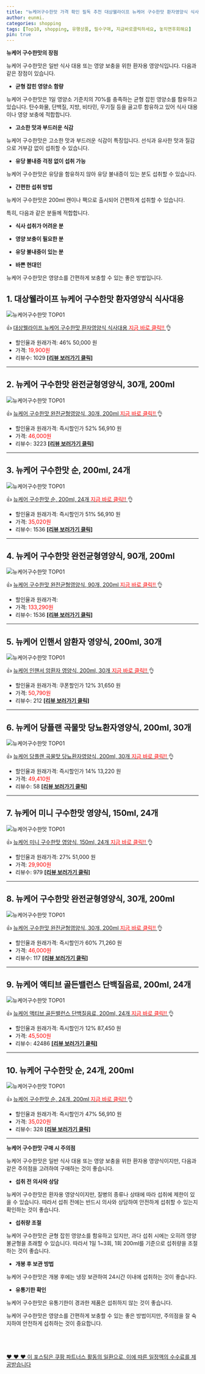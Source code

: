 ```yaml
---
title: "뉴케어구수한맛 가격 확인 필독 추천 대상웰라이프 뉴케어 구수한맛 환자영양식 식사대용 비교 장점 구매가이드"
author: eunmi.
categories: shopping
tags: [Top10, shopping, 유행상품, 필수구매, 지금바로클릭하세요, 놓치면후회해요]
pin: true
---
```

**뉴케어 구수한맛의 장점**

뉴케어 구수한맛은 일반 식사 대용 또는 영양 보충을 위한 환자용 영양식입니다. 다음과 같은 장점이 있습니다.

* **균형 잡힌 영양소 함량**

뉴케어 구수한맛은 1일 영양소 기준치의 70%를 충족하는 균형 잡힌 영양소를 함유하고 있습니다. 탄수화물, 단백질, 지방, 비타민, 무기질 등을 골고루 함유하고 있어 식사 대용이나 영양 보충에 적합합니다.

* **고소한 맛과 부드러운 식감**

뉴케어 구수한맛은 고소한 맛과 부드러운 식감이 특징입니다. 선식과 유사한 맛과 질감으로 거부감 없이 섭취할 수 있습니다.

* **유당 불내증 걱정 없이 섭취 가능**

뉴케어 구수한맛은 유당을 함유하지 않아 유당 불내증이 있는 분도 섭취할 수 있습니다.

* **간편한 섭취 방법**

뉴케어 구수한맛은 200ml 캔이나 팩으로 출시되어 간편하게 섭취할 수 있습니다.

특히, 다음과 같은 분들께 적합합니다.

* **식사 섭취가 어려운 분**

* **영양 보충이 필요한 분**

* **유당 불내증이 있는 분**

* **바쁜 현대인**

뉴케어 구수한맛은 영양소를 간편하게 보충할 수 있는 좋은 방법입니다.

   

## 1. 대상웰라이프 뉴케어 구수한맛 환자영양식 식사대용

![뉴케어구수한맛 TOP01](https://thumbnail6.coupangcdn.com/thumbnails/remote/230x230ex/image/vendor_inventory/ec69/5fb18fbe99444b73ac0d258e83efdd897d268a7cb363a9457dcdd68decfa.jpg)


👍 [대상웰라이프 뉴케어 구수한맛 환자영양식 식사대용 <font color=red> 지금 바로 클릭!! </font> ](https://link.coupang.com/re/AFFSDP?lptag=AF3617701&subid=GithubCoopas&pageKey=7372582866&traceid=V0-153&itemId=19021784188&vendorItemId=74557609505) 👌 


- 할인율과 원래가격: 46%  50,000   원
- 가격: <span style='color:red'>19,900원</span>
- 리뷰수: 1029  [**[리뷰 보러가기 클릭]**](https://link.coupang.com/re/AFFSDP?lptag=AF3617701&subid=GithubCoopas&pageKey=7372582866&traceid=V0-153&itemId=19021784188&vendorItemId=74557609505)

---


   

## 2. 뉴케어 구수한맛 완전균형영양식, 30개, 200ml

![뉴케어구수한맛 TOP01](https://thumbnail9.coupangcdn.com/thumbnails/remote/230x230ex/image/retail/images/3671196482462063-1aced4ab-77ca-4636-b10a-9e54e07f59b0.jpg)


👍 [뉴케어 구수한맛 완전균형영양식, 30개, 200ml <font color=red> 지금 바로 클릭!! </font> ](https://link.coupang.com/re/AFFSDP?lptag=AF3617701&subid=GithubCoopas&pageKey=7372582856&traceid=V0-153&itemId=19521127358&vendorItemId=5457599918) 👌 


- 할인율과 원래가격: 즉시할인가 52%  56,910   원
- 가격: <span style='color:red'>46,000원</span>
- 리뷰수: 3223  [**[리뷰 보러가기 클릭]**](https://link.coupang.com/re/AFFSDP?lptag=AF3617701&subid=GithubCoopas&pageKey=7372582856&traceid=V0-153&itemId=19521127358&vendorItemId=5457599918)

---


   

## 3. 뉴케어 구수한맛 순, 200ml, 24개

![뉴케어구수한맛 TOP01](https://thumbnail10.coupangcdn.com/thumbnails/remote/230x230ex/image/retail/images/9605893281768584-525f738f-d93c-48aa-a167-1983c912288a.jpg)


👍 [뉴케어 구수한맛 순, 200ml, 24개 <font color=red> 지금 바로 클릭!! </font> ](https://link.coupang.com/re/AFFSDP?lptag=AF3617701&subid=GithubCoopas&pageKey=7415860230&traceid=V0-153&itemId=19909213114&vendorItemId=71804982776) 👌 


- 할인율과 원래가격: 즉시할인가 51%  56,910   원
- 가격: <span style='color:red'>35,020원</span>
- 리뷰수: 1536  [**[리뷰 보러가기 클릭]**](https://link.coupang.com/re/AFFSDP?lptag=AF3617701&subid=GithubCoopas&pageKey=7415860230&traceid=V0-153&itemId=19909213114&vendorItemId=71804982776)

---


   

## 4. 뉴케어 구수한맛 완전균형영양식, 90개, 200ml

![뉴케어구수한맛 TOP01](https://thumbnail10.coupangcdn.com/thumbnails/remote/230x230ex/image/retail/images/2885413476088563-990d5a59-6ca1-415f-bf77-5287c710f0d9.jpg)


👍 [뉴케어 구수한맛 완전균형영양식, 90개, 200ml <font color=red> 지금 바로 클릭!! </font> ](https://link.coupang.com/re/AFFSDP?lptag=AF3617701&subid=GithubCoopas&pageKey=7372582856&traceid=V0-153&itemId=19161650487&vendorItemId=84994383490) 👌 


- 할인율과 원래가격: 
- 가격: <span style='color:red'>133,290원</span>
- 리뷰수: 1536  [**[리뷰 보러가기 클릭]**](https://link.coupang.com/re/AFFSDP?lptag=AF3617701&subid=GithubCoopas&pageKey=7372582856&traceid=V0-153&itemId=19161650487&vendorItemId=84994383490)

---


   

## 5. 뉴케어 인핸서 암환자 영양식, 200ml, 30개

![뉴케어구수한맛 TOP01](https://thumbnail9.coupangcdn.com/thumbnails/remote/230x230ex/image/retail/images/7710256289475230-076c1bd4-1a05-4eef-9583-83dcacda99fe.jpg)


👍 [뉴케어 인핸서 암환자 영양식, 200ml, 30개 <font color=red> 지금 바로 클릭!! </font> ](https://link.coupang.com/re/AFFSDP?lptag=AF3617701&subid=GithubCoopas&pageKey=2305051805&traceid=V0-153&itemId=3972975936&vendorItemId=71957323548) 👌 


- 할인율과 원래가격: 쿠폰할인가 12%  31,650   원
- 가격: <span style='color:red'>50,790원</span>
- 리뷰수: 212  [**[리뷰 보러가기 클릭]**](https://link.coupang.com/re/AFFSDP?lptag=AF3617701&subid=GithubCoopas&pageKey=2305051805&traceid=V0-153&itemId=3972975936&vendorItemId=71957323548)

---


   

## 6. 뉴케어 당플랜 곡물맛 당뇨환자영양식, 200ml, 30개

![뉴케어구수한맛 TOP01](https://thumbnail8.coupangcdn.com/thumbnails/remote/230x230ex/image/retail/images/3715777121934923-0e971eb7-6cfa-4704-8784-6356969c06a9.jpg)


👍 [뉴케어 당플랜 곡물맛 당뇨환자영양식, 200ml, 30개 <font color=red> 지금 바로 클릭!! </font> ](https://link.coupang.com/re/AFFSDP?lptag=AF3617701&subid=GithubCoopas&pageKey=6669528009&traceid=V0-153&itemId=15339642193&vendorItemId=82559906528) 👌 


- 할인율과 원래가격: 즉시할인가 14%  13,220   원
- 가격: <span style='color:red'>49,410원</span>
- 리뷰수: 58  [**[리뷰 보러가기 클릭]**](https://link.coupang.com/re/AFFSDP?lptag=AF3617701&subid=GithubCoopas&pageKey=6669528009&traceid=V0-153&itemId=15339642193&vendorItemId=82559906528)

---


   

## 7. 뉴케어 미니 구수한맛 영양식, 150ml, 24개

![뉴케어구수한맛 TOP01](https://thumbnail8.coupangcdn.com/thumbnails/remote/230x230ex/image/retail/images/920749198992294-fdd1269a-770e-4f6f-977c-8b7ca3f1b7a6.jpg)


👍 [뉴케어 미니 구수한맛 영양식, 150ml, 24개 <font color=red> 지금 바로 클릭!! </font> ](https://link.coupang.com/re/AFFSDP?lptag=AF3617701&subid=GithubCoopas&pageKey=7014727109&traceid=V0-153&itemId=19584487349&vendorItemId=86014198724) 👌 


- 할인율과 원래가격: 27%  51,000   원
- 가격: <span style='color:red'>29,900원</span>
- 리뷰수: 979  [**[리뷰 보러가기 클릭]**](https://link.coupang.com/re/AFFSDP?lptag=AF3617701&subid=GithubCoopas&pageKey=7014727109&traceid=V0-153&itemId=19584487349&vendorItemId=86014198724)

---


   

## 8. 뉴케어 구수한맛 완전균형영양식, 30개, 200ml

![뉴케어구수한맛 TOP01](https://thumbnail9.coupangcdn.com/thumbnails/remote/230x230ex/image/retail/images/3671196482462063-1aced4ab-77ca-4636-b10a-9e54e07f59b0.jpg)


👍 [뉴케어 구수한맛 완전균형영양식, 30개, 200ml <font color=red> 지금 바로 클릭!! </font> ](https://link.coupang.com/re/AFFSDP?lptag=AF3617701&subid=GithubCoopas&pageKey=1248528287&traceid=V0-153&itemId=2246819662&vendorItemId=70244233694) 👌 


- 할인율과 원래가격: 즉시할인가 60%  71,260   원
- 가격: <span style='color:red'>46,000원</span>
- 리뷰수: 117  [**[리뷰 보러가기 클릭]**](https://link.coupang.com/re/AFFSDP?lptag=AF3617701&subid=GithubCoopas&pageKey=1248528287&traceid=V0-153&itemId=2246819662&vendorItemId=70244233694)

---


   

## 9. 뉴케어 액티브 골든밸런스 단백질음료, 200ml, 24개

![뉴케어구수한맛 TOP01](https://thumbnail10.coupangcdn.com/thumbnails/remote/230x230ex/image/retail/images/5739497750221541-0a3a1ed0-4afb-494c-b377-ef9a498a9fc2.jpg)


👍 [뉴케어 액티브 골든밸런스 단백질음료, 200ml, 24개 <font color=red> 지금 바로 클릭!! </font> ](https://link.coupang.com/re/AFFSDP?lptag=AF3617701&subid=GithubCoopas&pageKey=2207777661&traceid=V0-153&itemId=16703281134&vendorItemId=71742350634) 👌 


- 할인율과 원래가격: 즉시할인가 12%  87,450   원
- 가격: <span style='color:red'>45,500원</span>
- 리뷰수: 42486  [**[리뷰 보러가기 클릭]**](https://link.coupang.com/re/AFFSDP?lptag=AF3617701&subid=GithubCoopas&pageKey=2207777661&traceid=V0-153&itemId=16703281134&vendorItemId=71742350634)

---


   

## 10. 뉴케어 구수한맛 순, 24개, 200ml

![뉴케어구수한맛 TOP01](https://thumbnail10.coupangcdn.com/thumbnails/remote/230x230ex/image/retail/images/9605893281768584-525f738f-d93c-48aa-a167-1983c912288a.jpg)


👍 [뉴케어 구수한맛 순, 24개, 200ml <font color=red> 지금 바로 클릭!! </font> ](https://link.coupang.com/re/AFFSDP?lptag=AF3617701&subid=GithubCoopas&pageKey=4563533270&traceid=V0-153&itemId=5562781748&vendorItemId=72862169408) 👌 


- 할인율과 원래가격: 즉시할인가 47%  56,910   원
- 가격: <span style='color:red'>35,020원</span>
- 리뷰수: 328  [**[리뷰 보러가기 클릭]**](https://link.coupang.com/re/AFFSDP?lptag=AF3617701&subid=GithubCoopas&pageKey=4563533270&traceid=V0-153&itemId=5562781748&vendorItemId=72862169408)

---
**뉴케어 구수한맛 구매 시 주의점**

뉴케어 구수한맛은 일반 식사 대용 또는 영양 보충을 위한 환자용 영양식이지만, 다음과 같은 주의점을 고려하여 구매하는 것이 좋습니다.

* **섭취 전 의사와 상담**

뉴케어 구수한맛은 환자용 영양식이지만, 질병의 종류나 상태에 따라 섭취에 제한이 있을 수 있습니다. 따라서 섭취 전에는 반드시 의사와 상담하여 안전하게 섭취할 수 있는지 확인하는 것이 좋습니다.

* **섭취량 조절**

뉴케어 구수한맛은 균형 잡힌 영양소를 함유하고 있지만, 과다 섭취 시에는 오히려 영양 불균형을 초래할 수 있습니다. 따라서 1일 1~3회, 1회 200ml를 기준으로 섭취량을 조절하는 것이 좋습니다.

* **개봉 후 보관 방법**

뉴케어 구수한맛은 개봉 후에는 냉장 보관하여 24시간 이내에 섭취하는 것이 좋습니다.

* **유통기한 확인**

뉴케어 구수한맛은 유통기한이 경과한 제품은 섭취하지 않는 것이 좋습니다.

뉴케어 구수한맛은 영양소를 간편하게 보충할 수 있는 좋은 방법이지만, 주의점을 잘 숙지하여 안전하게 섭취하는 것이 중요합니다.<br><br><br><br><br> [ ❤ ❤ ❤ 이 포스팅은 쿠팡 파트너스 활동의 일환으로, 이에 따른 일정액의 수수료를 제공받습니다](https://link.coupang.com/a/bcEFyh)